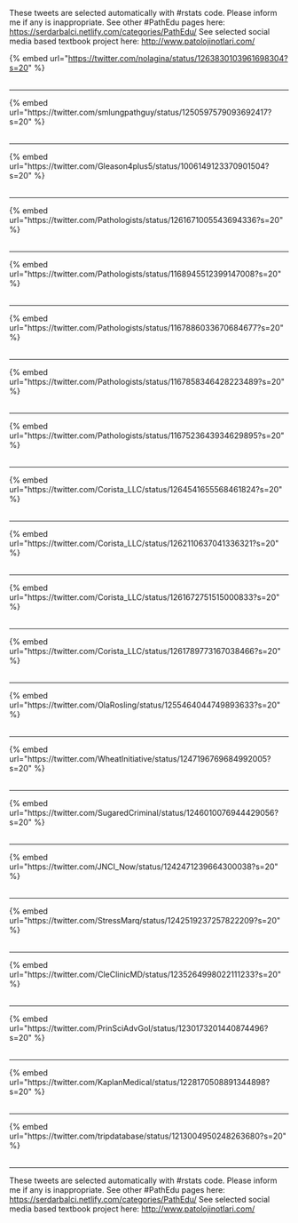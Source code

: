 

These tweets are selected automatically with #rstats code. Please inform me if any is inappropriate.
See other #PathEdu pages here: https://serdarbalci.netlify.com/categories/PathEdu/ 
See selected social media based textbook project here: http://www.patolojinotlari.com/

{% embed url="https://twitter.com/nolagina/status/1263830103961698304?s=20" %}<br>
<br>
<hr>
{% embed url="https://twitter.com/smlungpathguy/status/1250597579093692417?s=20" %}<br>
<br>
<hr>
{% embed url="https://twitter.com/Gleason4plus5/status/1006149123370901504?s=20" %}<br>
<br>
<hr>
{% embed url="https://twitter.com/Pathologists/status/1261671005543694336?s=20" %}<br>
<br>
<hr>
{% embed url="https://twitter.com/Pathologists/status/1168945512399147008?s=20" %}<br>
<br>
<hr>
{% embed url="https://twitter.com/Pathologists/status/1167886033670684677?s=20" %}<br>
<br>
<hr>
{% embed url="https://twitter.com/Pathologists/status/1167858346428223489?s=20" %}<br>
<br>
<hr>
{% embed url="https://twitter.com/Pathologists/status/1167523643934629895?s=20" %}<br>
<br>
<hr>
{% embed url="https://twitter.com/Corista_LLC/status/1264541655568461824?s=20" %}<br>
<br>
<hr>
{% embed url="https://twitter.com/Corista_LLC/status/1262110637041336321?s=20" %}<br>
<br>
<hr>
{% embed url="https://twitter.com/Corista_LLC/status/1261672751515000833?s=20" %}<br>
<br>
<hr>
{% embed url="https://twitter.com/Corista_LLC/status/1261789773167038466?s=20" %}<br>
<br>
<hr>
{% embed url="https://twitter.com/OlaRosling/status/1255464044749893633?s=20" %}<br>
<br>
<hr>
{% embed url="https://twitter.com/WheatInitiative/status/1247196769684992005?s=20" %}<br>
<br>
<hr>
{% embed url="https://twitter.com/SugaredCriminal/status/1246010076944429056?s=20" %}<br>
<br>
<hr>
{% embed url="https://twitter.com/JNCI_Now/status/1242471239664300038?s=20" %}<br>
<br>
<hr>
{% embed url="https://twitter.com/StressMarq/status/1242519237257822209?s=20" %}<br>
<br>
<hr>
{% embed url="https://twitter.com/CleClinicMD/status/1235264998022111233?s=20" %}<br>
<br>
<hr>
{% embed url="https://twitter.com/PrinSciAdvGoI/status/1230173201440874496?s=20" %}<br>
<br>
<hr>
{% embed url="https://twitter.com/KaplanMedical/status/1228170508891344898?s=20" %}<br>
<br>
<hr>
{% embed url="https://twitter.com/tripdatabase/status/1213004950248263680?s=20" %}<br>
<br>
<hr>


These tweets are selected automatically with #rstats code. Please inform me if any is inappropriate.
See other #PathEdu pages here: https://serdarbalci.netlify.com/categories/PathEdu/ 
See selected social media based textbook project here: http://www.patolojinotlari.com/

